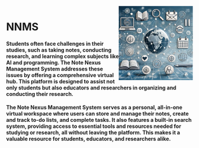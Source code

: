 
<img src="https://github.com/samiwadh/NNMS/blob/main/Project/NNMS.webp" align="right" width="200" />

# NNMS
#### Students often face challenges in their studies, such as taking notes, conducting research, and learning complex subjects like AI and programming. The Note Nexus Management System addresses these issues by offering a comprehensive virtual hub. This platform is designed to assist not only students but also educators and researchers in organizing and conducting their research.

#### The Note Nexus Management System serves as a personal, all-in-one virtual workspace where users can store and manage their notes, create and track to-do lists, and complete tasks. It also features a built-in search system, providing access to essential tools and resources needed for studying or research, all without leaving the platform. This makes it a valuable resource for students, educators, and researchers alike.
